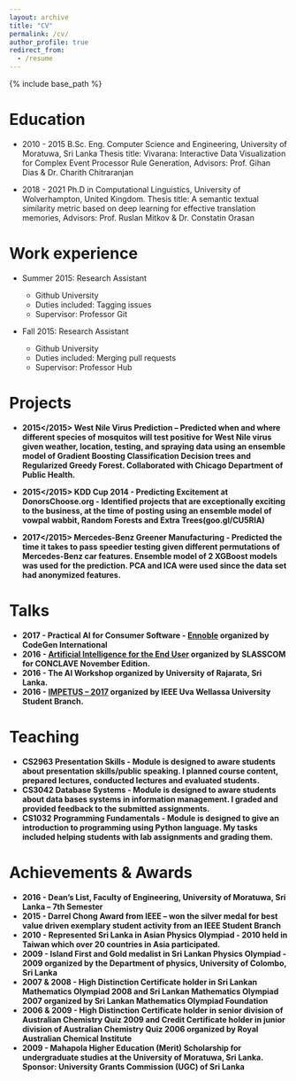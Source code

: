 ```yaml
---
layout: archive
title: "CV"
permalink: /cv/
author_profile: true
redirect_from:
  - /resume
---
```


{% include base_path %}

Education
======
* 2010 - 2015 B.Sc. Eng. Computer Science and Engineering, University of Moratuwa, Sri Lanka
              Thesis title: Vivarana: Interactive Data Visualization for Complex Event Processor Rule Generation,
              Advisors: Prof. Gihan Dias & Dr. Charith Chitraranjan

* 2018 - 2021 Ph.D in Computational Linguistics, University of Wolverhampton, United Kingdom.
              Thesis title: A semantic textual similarity metric based on deep learning for effective translation memories,
              Advisors: Prof. Ruslan Mitkov & Dr. Constatin Orasan

Work experience
======
* Summer 2015: Research Assistant
  * Github University
  * Duties included: Tagging issues
  * Supervisor: Professor Git

* Fall 2015: Research Assistant
  * Github University
  * Duties included: Merging pull requests
  * Supervisor: Professor Hub
  
Projects
======
* <B>2015</2015> West Nile Virus Prediction – Predicted when and where different species of mosquitos will test positive for West Nile virus 
  given weather, location, testing, and spraying data using an ensemble model of Gradient Boosting Classification Decision trees and Regularized Greedy Forest. Collaborated with Chicago Department of Public Health.

* <B>2015</2015> KDD Cup 2014 - Predicting Excitement at DonorsChoose.org - Identified projects that are exceptionally exciting to the 
  business, at the time of posting using an ensemble model of vowpal wabbit, Random Forests and Extra Trees(goo.gl/CU5RIA)

* <B>2017</2015> Mercedes-Benz Greener Manufacturing - Predicted the time it takes to pass speedier testing given different permutations of 
  Mercedes-Benz car features. Ensemble model of 2 XGBoost models was used for the prediction. PCA and ICA were used since the data set had anonymized features.
  
Talks
======
* <B>2017</B> - Practical AI for Consumer Software - [Ennoble](https://www.readme.lk/ennoble-2017-codegen/) organized by CodeGen International
* <B>2016</B> - [Artificial Intelligence for the End User](goo.gl/xtEhK0) organized by SLASSCOM for CONCLAVE November Edition.
* <B>2016</B> - The AI Workshop organized by University of Rajarata, Sri Lanka.
* <B>2016</B> - [IMPETUS – 2017](goo.gl/rfrjeM) organized by IEEE Uva Wellassa University Student Branch.

  
Teaching
======
* <B>CS2963 Presentation Skills</B> - Module is designed to aware students about presentation skills/public speaking. I planned course content, prepared lectures, conducted lectures and evaluated students.
* <B>CS3042 Database Systems</B> - Module is designed to aware students about data bases systems in information management. I graded and provided feedback to the submitted assignments.
* <B>CS1032 Programming Fundamentals</B> - Module is designed to give an introduction to programming using Python language. My tasks included helping students with lab assignments and grading them.

Achievements & Awards
======
* <B>2016</B> - Dean’s List, Faculty of Engineering, University of Moratuwa, Sri Lanka – 7th Semester
* <B>2015</B> - Darrel Chong Award from IEEE – won the silver medal for best value driven exemplary student activity from an IEEE Student Branch
* <B>2010</B> - Represented Sri Lanka in Asian Physics Olympiad - 2010 held in Taiwan which over 20 countries in Asia participated.
* <B>2009</B> - Island First and Gold medalist in Sri Lankan Physics Olympiad - 2009 organized by the Department of physics, University of 
  Colombo, Sri Lanka
* <B>2007 & 2008</B> - High Distinction Certificate holder in Sri Lankan Mathematics Olympiad 2008 and Sri Lankan Mathematics Olympiad 2007 
  organized by Sri Lankan Mathematics Olympiad Foundation
* <B>2006 & 2009</B> - High Distinction Certificate holder in senior division of Australian Chemistry Quiz 2009 and Credit Certificate 
  holder in junior division of Australian Chemistry Quiz 2006 organized by Royal Australian Chemical Institute
* <B>2009</B> - Mahapola Higher Education (Merit) Scholarship for undergraduate studies at the University of Moratuwa, Sri Lanka. Sponsor: 
  University  Grants Commission (UGC) of Sri Lanka

